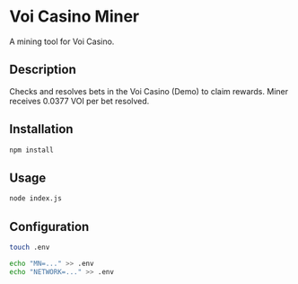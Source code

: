 # Voi Casino Miner

A mining tool for Voi Casino.

## Description

Checks and resolves bets in the Voi Casino (Demo) to claim rewards. Miner receives 0.0377 VOI per bet resolved.

## Installation

```bash
npm install
```

## Usage

```bash
node index.js
```

## Configuration

```bash
touch .env
```

```bash
echo "MN=..." >> .env
echo "NETWORK=..." >> .env
```
